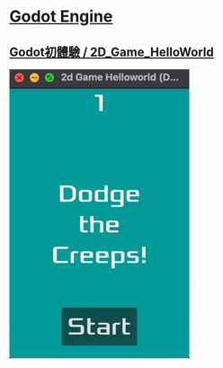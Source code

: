 # [Godot Engine](https://godotengine.org/)

## [Godot初體驗 / 2D_Game_HelloWorld](https://docs.godotengine.org/en/stable/getting_started/first_2d_game)
![Godot初體驗 / 2D_Game_HelloWorld](./_GIF_/2D_Game_HelloWorld.gif)
